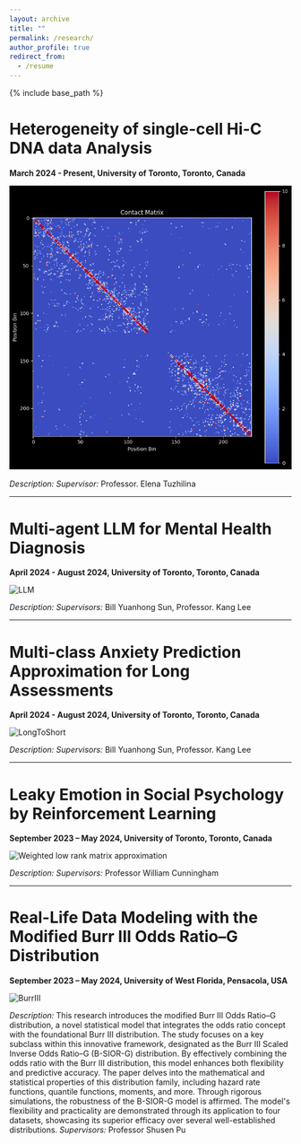 ```yaml
---
layout: archive
title: ""
permalink: /research/
author_profile: true
redirect_from:
  - /resume
---
```


{% include base_path %}
# Heterogeneity of single-cell Hi-C DNA data Analysis
**March 2024 - Present, University of Toronto, Toronto, Canada**

<img src="/images/singlecell.png" width="800" />

*Description:* 
*Supervisor:* Professor. Elena Tuzhilina

---------------------------

# Multi-agent LLM for Mental Health Diagnosis
**April 2024 - August 2024, University of Toronto, Toronto, Canada**

![LLM](path_to_image)

*Description:* 
*Supervisors:* Bill Yuanhong Sun, Professor. Kang Lee 

---------------------------

# Multi-class Anxiety Prediction Approximation for Long Assessments
**April 2024 - August 2024, University of Toronto, Toronto, Canada**

![LongToShort](path_to_image)

*Description:* 
*Supervisors:* Bill Yuanhong Sun, Professor. Kang Lee 

---------------------------

# Leaky Emotion in Social Psychology by Reinforcement Learning
**September 2023 – May 2024, University of Toronto, Toronto, Canada**

![Weighted low rank matrix approximation](path_to_image)

*Description:*
*Supervisors:* Professor William Cunningham

---------------------------

# Real-Life Data Modeling with the Modified Burr III Odds Ratio–G Distribution
**September 2023 – May 2024, University of West Florida, Pensacola, USA**

![BurrIII](path_to_image)

*Description:* This research introduces the modified Burr III Odds Ratio–G distribution, a novel statistical model that integrates the odds ratio concept with the foundational Burr III distribution. The study focuses on a key subclass within this innovative framework, designated as the Burr III Scaled Inverse Odds Ratio–G (B-SIOR-G) distribution. By effectively combining the odds ratio with the Burr III distribution, this model enhances both flexibility and predictive accuracy. The paper delves into the mathematical and statistical properties of this distribution family, including hazard rate functions, quantile functions, moments, and more. Through rigorous simulations, the robustness of the B-SIOR-G model is affirmed. The model's flexibility and practicality are demonstrated through its application to four datasets, showcasing its superior efficacy over several well-established distributions.
*Supervisors:* Professor Shusen Pu